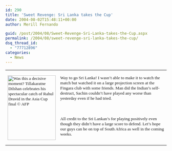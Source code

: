 ```yaml
---
id: 290
title: 'Sweet Revenge: Sri Lanka takes the Cup'
date: 2004-08-02T15:48:11+00:00
author: Merill Fernando

guid: /post/2004/08/Sweet-Revenge-Sri-Lanka-takes-the-Cup.aspx
permalink: /2004/08/sweet-revenge-sri-lanka-takes-the-cup/
dsq_thread_id:
  - "77712896"
categories:
  - News
---
```



<div class=Section1>

<table class=MsoTableGrid border=1 cellspacing=0 cellpadding=0
 style='border-collapse:collapse;border:none'>
 <tr>
  <td valign=top style='border:none;padding:0in 5.4pt 0in 5.4pt'>
  <p class=MsoNormal><span style='font-size:10.0pt;font-family:Verdana'><img
  width=150 height=202 src="http://www.merill.net/wp-content/uploads/contentbinary/image0011.jpg"
  alt="Was this a decisive moment? Tillakaratne Dilshan celebrates his spectacular catch of Rahul Dravid in the Asia Cup final  &copy; AFP"
  border=0></span></p>
  </td>
  <td valign=top style='border:none;padding:0in 5.4pt 0in 5.4pt'>
  <p class=MsoNormal><span style='font-size:10.0pt;font-family:Verdana'>Way to
  go Sri Lanka! I wasn&#8217;t able to make it to watch the match but watched
  it on a large projection screen at the Fingara club with some friends. Man
  did the Indian&#8217;s self-destruct, Sachin couldn&#8217;t have played any
  worse than yesterday even if he had tried.</span></p>
  <p class=MsoNormal><span style='font-size:10.0pt;font-family:Verdana'>&nbsp;</span></p>
  <p class=MsoNormal><span style='font-size:10.0pt;font-family:Verdana'>All
  credit to the Sri Lankan&#8217;s for playing positively even though they didn&#8217;t
  have a large score to defend. Let&#8217;s hope our guys can be on top of
  South Africa as well in the coming weeks.</span></p>
  </td>
 </tr>
</table>

<p class=MsoNormal><span style='font-size:10.0pt;font-family:Verdana'>&nbsp;</span></p>

</div>

